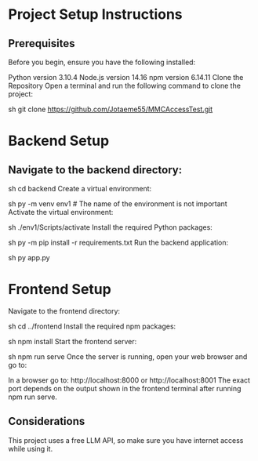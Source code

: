 # Project Setup Instructions
## Prerequisites
Before you begin, ensure you have the following installed:

Python version 3.10.4
Node.js version 14.16
npm version 6.14.11
Clone the Repository
Open a terminal and run the following command to clone the project:

sh
git clone https://github.com/Jotaeme55/MMCAccessTest.git

# Backend Setup
## Navigate to the backend directory:

sh
cd backend
Create a virtual environment:

sh
py -m venv env1  # The name of the environment is not important
Activate the virtual environment:

sh
./env1/Scripts/activate
Install the required Python packages:

sh
py -m pip install -r requirements.txt
Run the backend application:

sh
py app.py

# Frontend Setup
Navigate to the frontend directory:

sh
cd ../frontend
Install the required npm packages:

sh
npm install
Start the frontend server:

sh
npm run serve
Once the server is running, open your web browser and go to:

In a browser go to:
http://localhost:8000 or http://localhost:8001
The exact port depends on the output shown in the frontend terminal after running npm run serve.

## Considerations
This project uses a free LLM API, so make sure you have internet access while using it.
